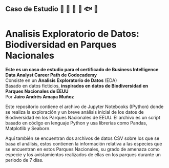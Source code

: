 ## Caso de Estudio :deciduous_tree: :evergreen_tree: :leaves: :water_buffalo: :fish: :snake:
# Analisis Exploratorio de Datos: Biodiversidad en Parques Nacionales 

**Este es un caso de estudio para el certificado de Business Intelligence Data Analyst Career Path de Codecademy**  
Consiste en un **Analisis Exploratorio de Datos** (EDA)  
Basado en datos ficticios, **inspirados en datos de Biodiversidad en Parques Nacionales de EEUU**  
Por **Jairo Andrés Amaya Muñoz**
  
  
Este repositorio contiene el archivo de Jupyter Notebooks (IPython) donde se realiza la exploración y un breve análisis inicial de los datos de Biodiversidad en los Parques Nacionales de EEUU. El archivo es un script basado en código en lenguaje Python y usa librerías como Pandas, Matplotlib y Seaborn.  
  
Aquí también se encuentran dos archivos de datos CSV sobre los que se basa el análisis, estos contienen la información relativa a las especies que se encuentran en estos Parques Nacionales, su grado de amenaza como especie y los avistamientos realizados de ellas en los parques durante un periodo de 7 días.

